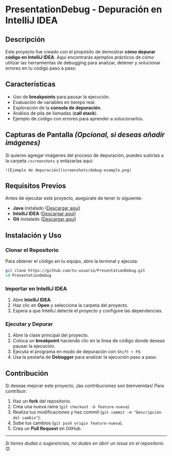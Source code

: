 # PresentationDebug - Depuración en IntelliJ IDEA

## Descripción
Este proyecto fue creado con el propósito de demostrar **cómo depurar código en IntelliJ IDEA**. Aquí encontrarás ejemplos prácticos de cómo utilizar las herramientas de debugging para analizar, detener y solucionar errores en tu código paso a paso.

## Características
- Uso de **breakpoints** para pausar la ejecución.
- Evaluación de variables en tiempo real.
- Exploración de la **consola de depuración**.
- Análisis de pila de llamadas (**call stack**).
- Ejemplo de código con errores para aprender a solucionarlos.

## Capturas de Pantalla *(Opcional, si deseas añadir imágenes)*
Si quieres agregar imágenes del proceso de depuración, puedes subirlas a la carpeta `/screenshots` y enlazarlas aquí:

```
![Ejemplo de depuración](screenshots/debug-example.png)
```

## Requisitos Previos
Antes de ejecutar este proyecto, asegúrate de tener lo siguiente:

- **Java** instalado ([Descargar aquí](https://www.oracle.com/java/technologies/javase-downloads.html))
- **IntelliJ IDEA** ([Descargar aquí](https://www.jetbrains.com/idea/))
- **Git** instalado ([Descargar aquí](https://git-scm.com/downloads))

## Instalación y Uso
### Clonar el Repositorio
Para obtener el código en tu equipo, abre la terminal y ejecuta:
```bash
git clone https://github.com/tu-usuario/PresentationDebug.git
cd PresentationDebug
```

### Importar en IntelliJ IDEA
1. Abre **IntelliJ IDEA**.
2. Haz clic en **Open** y selecciona la carpeta del proyecto.
3. Espera a que IntelliJ detecte el proyecto y configure las dependencias.

### Ejecutar y Depurar
1. Abre la clase principal del proyecto.
2. Coloca un **breakpoint** haciendo clic en la línea de código donde deseas pausar la ejecución.
3. Ejecuta el programa en modo de depuración con `Shift + F9`.
4. Usa la pestaña de **Debugger** para analizar la ejecución paso a paso.

## Contribución
Si deseas mejorar este proyecto, ¡las contribuciones son bienvenidas! Para contribuir:
1. Haz un **fork** del repositorio.
2. Crea una nueva rama (`git checkout -b feature-nueva`).
3. Realiza tus modificaciones y haz commit (`git commit -m "Descripción del cambio"`).
4. Sube tus cambios (`git push origin feature-nueva`).
5. Crea un **Pull Request** en GitHub.

---

*Si tienes dudas o sugerencias, no dudes en abrir un issue en el repositorio.* 😊
